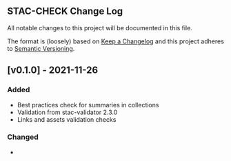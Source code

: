 ## STAC-CHECK Change Log

All notable changes to this project will be documented in this file.

The format is (loosely) based on [Keep a Changelog](http://keepachangelog.com/) and this project adheres to [Semantic Versioning](http://semver.org/).

## [v0.1.0] - 2021-11-26
### Added

- Best practices check for summaries in collections
- Validation from stac-validator 2.3.0  
- Links and assets validation checks  

### Changed

- 